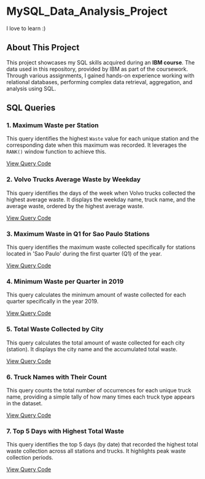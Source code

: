 # MySQL_Data_Analysis_Project
I love to learn :)

## About This Project
This project showcases my SQL skills acquired during an **IBM course**. The data used in this repository, provided by IBM as part of the coursework. Through various assignments, I gained hands-on experience working with relational databases, performing complex data retrieval, aggregation, and analysis using SQL.

## SQL Queries
### 1. Maximum Waste per Station

This query identifies the highest `Waste` value for each unique station and the corresponding date when this maximum was recorded. It leverages the `RANK()` window function to achieve this.

[View Query Code](queries/max_waste_per_station.sql)
### 2. Volvo Trucks Average Waste by Weekday

This query identifies the days of the week when Volvo trucks collected the highest average waste. It displays the weekday name, truck name, and the average waste, ordered by the highest average waste.

[View Query Code](queries/volvo_trucks_avg_waste_by_weekday.sql)
### 3. Maximum Waste in Q1 for Sao Paulo Stations

This query identifies the maximum waste collected specifically for stations located in 'Sao Paulo' during the first quarter (Q1) of the year.

[View Query Code](queries/max_waste_q1_sao_paulo.sql)
### 4. Minimum Waste per Quarter in 2019

This query calculates the minimum amount of waste collected for each quarter specifically in the year 2019.

[View Query Code](queries/min_waste_per_quarter_2019.sql)
### 5. Total Waste Collected by City

This query calculates the total amount of waste collected for each city (station). It displays the city name and the accumulated total waste.

[View Query Code](queries/total_waste_by_city.sql)
### 6. Truck Names with Their Count

This query counts the total number of occurrences for each unique truck name, providing a simple tally of how many times each truck type appears in the dataset.

[View Query Code](queries/truck_counts_by_name.sql)
### 7. Top 5 Days with Highest Total Waste

This query identifies the top 5 days (by date) that recorded the highest total waste collection across all stations and trucks. It highlights peak waste collection periods.

[View Query Code](queries/top_5_waste_days.sql)
